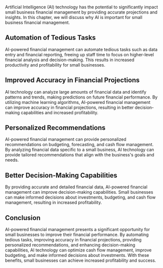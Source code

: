 
Artificial Intelligence (AI) technology has the potential to significantly impact small business financial management by providing accurate projections and insights. In this chapter, we will discuss why AI is important for small business financial management.

Automation of Tedious Tasks
---------------------------

AI-powered financial management can automate tedious tasks such as data entry and financial reporting, freeing up staff time to focus on higher-level financial analysis and decision-making. This results in increased productivity and profitability for small businesses.

Improved Accuracy in Financial Projections
------------------------------------------

AI technology can analyze large amounts of financial data and identify patterns and trends, making predictions on future financial performance. By utilizing machine learning algorithms, AI-powered financial management can improve accuracy in financial projections, resulting in better decision-making capabilities and increased profitability.

Personalized Recommendations
----------------------------

AI-powered financial management can provide personalized recommendations on budgeting, forecasting, and cash flow management. By analyzing financial data specific to a small business, AI technology can provide tailored recommendations that align with the business's goals and needs.

Better Decision-Making Capabilities
-----------------------------------

By providing accurate and detailed financial data, AI-powered financial management can improve decision-making capabilities. Small businesses can make informed decisions about investments, budgeting, and cash flow management, resulting in increased profitability.

Conclusion
----------

AI-powered financial management presents a significant opportunity for small businesses to improve their financial performance. By automating tedious tasks, improving accuracy in financial projections, providing personalized recommendations, and enhancing decision-making capabilities, AI technology can optimize cash flow management, improve budgeting, and make informed decisions about investments. With these benefits, small businesses can achieve increased profitability and success.
